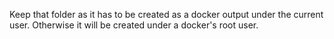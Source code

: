 Keep that folder as it has to be created as a docker output under the current user.
Otherwise it will be created under a docker's root user.